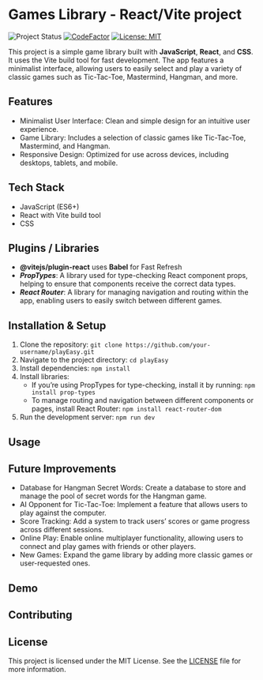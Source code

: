 # Games Library - React/Vite project

![Project Status](https://img.shields.io/badge/Project%20Status-In%20Progress-orange)
[![CodeFactor](https://www.codefactor.io/repository/github/lindabgaa/games-library/badge)](https://www.codefactor.io/repository/github/lindabgaa/games-library)
[![License: MIT](https://img.shields.io/badge/License-MIT-blue)](LICENSE)

This project is a simple game library built with **JavaScript**, **React**, and **CSS**. It uses the Vite build tool for fast development. The app features a minimalist interface, allowing users to easily select and play a variety of classic games such as Tic-Tac-Toe, Mastermind, Hangman, and more.

## Features

- Minimalist User Interface: Clean and simple design for an intuitive user experience.
- Game Library: Includes a selection of classic games like Tic-Tac-Toe, Mastermind, and Hangman.
- Responsive Design: Optimized for use across devices, including desktops, tablets, and mobile.

## Tech Stack

- JavaScript (ES6+)
- React with Vite build tool
- CSS

## Plugins / Libraries

- **@vitejs/plugin-react** uses **Babel** for Fast Refresh
- **_PropTypes_**: A library used for type-checking React component props, helping to ensure that components receive the correct data types.
- **_React Router_**: A library for managing navigation and routing within the app, enabling users to easily switch between different games.

## Installation & Setup

1. Clone the repository: `git clone https://github.com/your-username/playEasy.git`
2. Navigate to the project directory: `cd playEasy`
3. Install dependencies: `npm install`
4. Install libraries:
   - If you’re using PropTypes for type-checking, install it by running: `npm install prop-types`
   - To manage routing and navigation between different components or pages, install React Router: `npm install react-router-dom`
5. Run the development server: `npm run dev`

## Usage

## Future Improvements

- Database for Hangman Secret Words: Create a database to store and manage the pool of secret words for the Hangman game.
- AI Opponent for Tic-Tac-Toe: Implement a feature that allows users to play against the computer.
- Score Tracking: Add a system to track users’ scores or game progress across different sessions.
- Online Play: Enable online multiplayer functionality, allowing users to connect and play games with friends or other players.
- New Games: Expand the game library by adding more classic games or user-requested ones.

## Demo

## Contributing

## License

This project is licensed under the MIT License. See the [LICENSE](LICENSE) file for more information.
